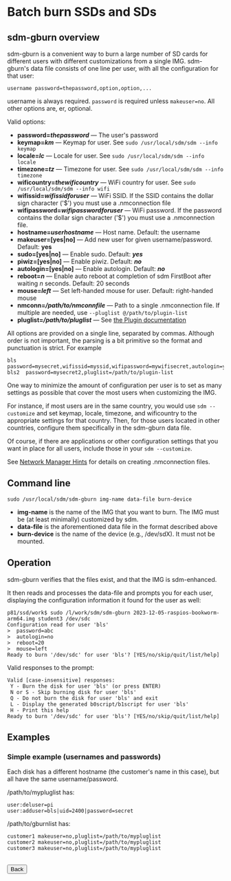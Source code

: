 # Batch burn SSDs and SDs

## sdm-gburn overview

sdm-gburn is a convenient way to burn a large number of SD cards for different users with different customizations from a single IMG. sdm-gburn's data file consists of one line per user, with all the configuration for that user:
```
username password=thepassword,option,option,...
```
username is always required. `password` is required unless `makeuser=no`. All other options are, er, optional.

Valid options:

* **password=*thepassword*** &mdash; The user's password
* **keymap=*km*** &mdash; Keymap for user. See `sudo /usr/local/sdm/sdm --info keymap`
* **locale=*lc*** &mdash; Locale for user. See `sudo /usr/local/sdm/sdm --info locale`
* **timezone=*tz*** &mdash; Timezone for user. See `sudo /usr/local/sdm/sdm --info timezone`
* **wificountry=*thewificountry*** &mdash; WiFi country for user. See `sudo /usr/local/sdm/sdm --info wifi`
* **wifissid=*wifissidforuser*** &mdash; WiFi SSID. If the SSID contains the dollar sign character ('$') you must use a .nmconnection file
* **wifipassword=*wifipasswordforuser*** &mdash; WiFi password. If the password contains the dollar sign character ('$') you must use a .nmconnection file.
* **hostname=*userhostname*** &mdash; Host name. Default: the username
* **makeuser=[yes|no]** &mdash; Add new user for given username/password. Default: **yes**
* **sudo=[yes|no]** &mdash; Enable sudo. Default: ***yes***
* **piwiz=[yes|no]** &mdash; Enable piwiz. Default: ***no***
* **autologin=[yes|no]** &mdash; Enable autologin. Default: ***no***
* **reboot=*n*** &mdash; Enable auto reboot at completion of sdm FirstBoot after waiting *n* seconds. Default: 20 seconds
* **mouse=*left*** &mdash; Set left-handed mouse for user. Default: right-handed mouse
* **nmconn=*/path/to/nmconnfile*** &mdash; Path to a single .nmconnection file. If multiple are needed, use `--pluglist @/path/to/plugin-list`
* **pluglist=*/path/to/pluglist*** &mdash; See <a href="Plugins.md">the Plugin documentation</a>

All options are provided on a single line, separated by commas. Although order is not important, the parsing is a bit primitive so the format and punctuation is strict. For example
```
bls   password=mysecret,wifissid=myssid,wifipassword=mywifisecret,autologin=yes,mouse=left,reboot=30
bls2  password=mysecret2,pluglist=/path/to/plugin-list
```
One way to minimize the amount of configuration per user is to set as many settings as possible that cover the most users when customizing the IMG.

For instance, if most users are in the same country, you would use `sdm --customize` and set keymap, locale, timezone, and wificountry to the appropriate settings for that country. Then, for those users located in other countries, configure them specifically in the sdm-gburn data file.

Of course, if there are applications or other configuration settings that you want in place for all users, include those in your `sdm --customize`.

See <a href="Hints-NetworkManager.md">Network Manager Hints</a> for details on creating .nmconnection files.
## Command line

```
sudo /usr/local/sdm/sdm-gburn img-name data-file burn-device
```
* **img-name** is the name of the IMG that you want to burn. The IMG must be (at least minimally) customized by sdm. 
* **data-file** is the aforementioned data file in the format described above
* **burn-device** is the name of the device (e.g., /dev/sdX). It must not be mounted.

## Operation

sdm-gburn verifies that the files exist, and that the IMG is sdm-enhanced.

It then reads and processes the data-file and prompts you for each user, displaying the configuration information it found for the user as well:
```
p81/ssd/work$ sudo /l/work/sdm/sdm-gburn 2023-12-05-raspios-bookworm-arm64.img student3 /dev/sdc
Configuration read for user 'bls'
>  password=abc
>  autologin=no
>  reboot=20
>  mouse=left
Ready to burn '/dev/sdc' for user 'bls'? [YES/no/skip/quit/list/help]
```

Valid responses to the prompt:
```
Valid [case-insensitive] responses:
 Y - Burn the disk for user 'bls' (or press ENTER)
 N or S - Skip burning disk for user 'bls'
 Q - Do not burn the disk for user 'bls' and exit
 L - Display the generated b0script/b1script for user 'bls'
 H - Print this help
Ready to burn '/dev/sdc' for user 'bls'? [YES/no/skip/quit/list/help]
```

## Examples

### Simple example (usernames and passwords)

Each disk has a different hostname (the customer's name in this case), but all have the same username/password.

/path/to/mypluglist has:
```
user:deluser=pi
user:adduser=bls|uid=2400|password=secret
```

/path/to/gburnlist has:
```
customer1 makeuser=no,pluglist=/path/to/mypluglist
customer2 makeuser=no,pluglist=/path/to/mypluglist
customer3 makeuser=no,pluglist=/path/to/mypluglist
```

<br>
<form>
<input type="button" value="Back" onclick="history.back()">
</form>
